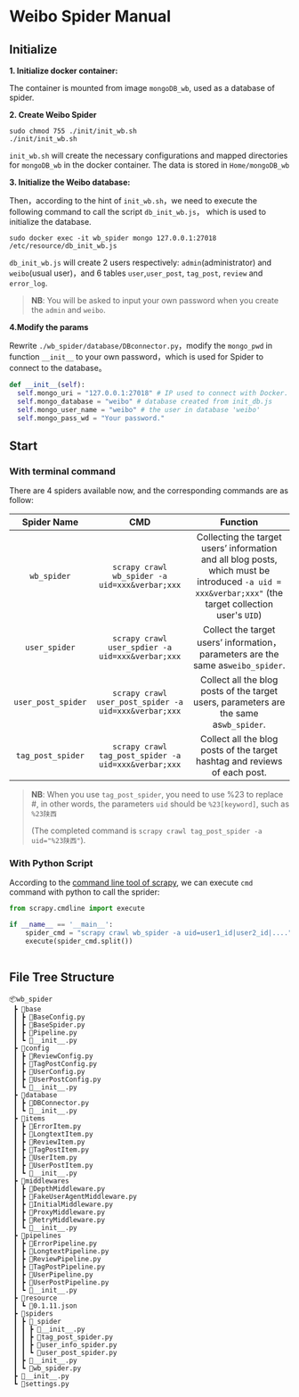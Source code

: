 # Weibo Spider Manual

## Initialize 

**1. Initialize docker container:** 

The container is mounted from image `mongoDB_wb`, used as a database of spider. 

**2. Create Weibo Spider**
```shell
sudo chmod 755 ./init/init_wb.sh
./init/init_wb.sh
```

`init_wb.sh` will create the necessary configurations and mapped directories for `mongoDB_wb` in the docker container.  The data is stored in `Home/mongoDB_wb`


**3. Initialize the Weibo database:**

Then，according to the hint of `init_wb.sh`，we need to execute the following command to call the script `db_init_wb.js`， which is used to initialize the database.

```shell
sudo docker exec -it wb_spider mongo 127.0.0.1:27018 /etc/resource/db_init_wb.js
```

`db_init_wb.js` will create 2 users respectively: `admin`(administrator) and `weibo`(usual user)，and 6 tables `user`,`user_post`, `tag_post`, `review` and `error_log`.


> **NB**:  You will be asked to input your own password when you create the `admin` and `weibo`.


**4.Modify the params**

Rewrite `./wb_spider/database/DBconnector.py`，modify the `mongo_pwd` in function `__init__` to your own password，which is used for Spider to connect to the database。

```python
def __init__(self):
  self.mongo_uri = "127.0.0.1:27018" # IP used to connect with Docker.
  self.mongo_database = "weibo" # database created from init_db.js
  self.mongo_user_name = "weibo" # the user in database 'weibo'
  self.mongo_pass_wd = "Your password."
```

## Start

### With terminal command

There are 4 spiders available now, and the corresponding commands are as follow:

|  Spider Name   |                    CMD                     |                           Function                           |
| :------------: | :----------------------------------------: | :----------------------------------------------------------: |
| `wb_spider` | `scrapy crawl wb_spider -a uid=xxx&verbar;xxx` | Collecting the target users’ information and all blog posts, which must be introduced `-a uid = xxx&verbar;xxx"` (the target collection user's `UID`) |
| `user_spider`  | `scrapy crawl user_spdier -a uid=xxx&verbar;xxx`  | Collect the target users’ information， parameters are the same as`weibo_spider`. |
| `user_post_spider`  | `scrapy crawl user_post_spider -a uid=xxx&verbar;xxx`  | Collect all the blog posts of the target users, parameters are the same as`wb_spider`. |
| `tag_post_spider`  | `scrapy crawl tag_post_spider -a uid=xxx&verbar;xxx`  | Collect all the blog posts of the target hashtag and reviews of each post. |

>**NB**: When you use `tag_post_spider`, you need to use $\%23$ to replace $\#$, in other words, the parameters `uid` should be `%23[keyword]`, such as `%23陕西` 
>
>(The completed command is `scrapy crawl tag_post_spider -a uid="%23陕西"`).

### With Python Script

According to the [command line tool of scrapy](https://doc.scrapy.org/en/latest/topics/commands.html?highlight=scrapy%20crawl), we can execute `cmd` command with python to call the sprider:

```python
from scrapy.cmdline import execute

if __name__ == '__main__':
    spider_cmd = "scrapy crawl wb_spider -a uid=user1_id|user2_id|...."
    execute(spider_cmd.split())
    
```



## File Tree Structure

```
📦wb_spider
 ┣ 📂base
 ┃ ┣ 📜BaseConfig.py
 ┃ ┣ 📜BaseSpider.py
 ┃ ┣ 📜Pipeline.py
 ┃ ┗ 📜__init__.py
 ┣ 📂config
 ┃ ┣ 📜ReviewConfig.py
 ┃ ┣ 📜TagPostConfig.py
 ┃ ┣ 📜UserConfig.py
 ┃ ┣ 📜UserPostConfig.py
 ┃ ┗ 📜__init__.py
 ┣ 📂database
 ┃ ┣ 📜DBConnector.py
 ┃ ┗ 📜__init__.py
 ┣ 📂items
 ┃ ┣ 📜ErrorItem.py
 ┃ ┣ 📜LongtextItem.py
 ┃ ┣ 📜ReviewItem.py
 ┃ ┣ 📜TagPostItem.py
 ┃ ┣ 📜UserItem.py
 ┃ ┣ 📜UserPostItem.py
 ┃ ┗ 📜__init__.py
 ┣ 📂middlewares
 ┃ ┣ 📜DepthMiddleware.py
 ┃ ┣ 📜FakeUserAgentMiddleware.py
 ┃ ┣ 📜InitialMiddleware.py
 ┃ ┣ 📜ProxyMiddleware.py
 ┃ ┣ 📜RetryMiddleware.py
 ┃ ┗ 📜__init__.py
 ┣ 📂pipelines
 ┃ ┣ 📜ErrorPipeline.py
 ┃ ┣ 📜LongtextPipeline.py
 ┃ ┣ 📜ReviewPipeline.py
 ┃ ┣ 📜TagPostPipeline.py
 ┃ ┣ 📜UserPipeline.py
 ┃ ┣ 📜UserPostPipeline.py
 ┃ ┗ 📜__init__.py
 ┣ 📂resource
 ┃ ┗ 📜0.1.11.json
 ┣ 📂spiders
 ┃ ┣ 📂_spider
 ┃ ┃ ┣ 📜__init__.py
 ┃ ┃ ┣ 📜tag_post_spider.py
 ┃ ┃ ┣ 📜user_info_spider.py
 ┃ ┃ ┗ 📜user_post_spider.py
 ┃ ┣ 📜__init__.py
 ┃ ┗ 📜wb_spider.py
 ┣ 📜__init__.py
 ┗ 📜settings.py
```